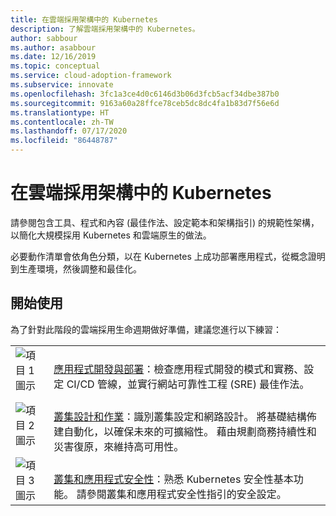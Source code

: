 ```yaml
---
title: 在雲端採用架構中的 Kubernetes
description: 了解雲端採用架構中的 Kubernetes。
author: sabbour
ms.author: asabbour
ms.date: 12/16/2019
ms.topic: conceptual
ms.service: cloud-adoption-framework
ms.subservice: innovate
ms.openlocfilehash: 3fc1a3ce4d0c6146d3b06d3fcb5acf34dbe387b0
ms.sourcegitcommit: 9163a60a28ffce78ceb5dc8dc4fa1b83d7f56e6d
ms.translationtype: HT
ms.contentlocale: zh-TW
ms.lasthandoff: 07/17/2020
ms.locfileid: "86448787"
---
```

<!-- cSpell:ignore asabbour sabbour -->

# <a name="kubernetes-in-the-cloud-adoption-framework"></a>在雲端採用架構中的 Kubernetes

請參閱包含工具、程式和內容 (最佳作法、設定範本和架構指引) 的規範性架構，以簡化大規模採用 Kubernetes 和雲端原生的做法。

必要動作清單會依角色分類，以在 Kubernetes 上成功部署應用程式，從概念證明到生產環境，然後調整和最佳化。

## <a name="get-started"></a>開始使用

為了針對此階段的雲端採用生命週期做好準備，建議您進行以下練習：

<!-- markdownlint-disable MD033 -->

| | |
|---|---|
| ![項目 1 圖示](../../_images/icons/1.png) | <br> [應用程式開發與部署](./application-development.md)：檢查應用程式開發的模式和實務、設定 CI/CD 管線，並實行網站可靠性工程 (SRE) 最佳作法。 |
| ![項目 2 圖示](../../_images/icons/2.png) | <br> [叢集設計和作業](./cluster-design-operations.md)：識別叢集設定和網路設計。 將基礎結構佈建自動化，以確保未來的可擴縮性。 藉由規劃商務持續性和災害復原，來維持高可用性。 |
| ![項目 3 圖示](../../_images/icons/3.png) | <br> [叢集和應用程式安全性](./cluster-application-security.md)：熟悉 Kubernetes 安全性基本功能。 請參閱叢集和應用程式安全性指引的安全設定。 |

<!-- markdownlint-enable MD033 -->
